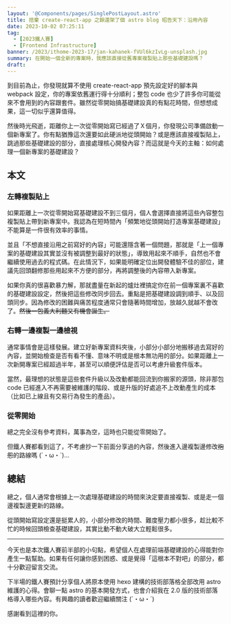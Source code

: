 ```yaml
---
layout: '@Components/pages/SinglePostLayout.astro'
title: 捨棄 create-react-app 之餘還架了個 astro blog 昭告天下：沿用內容
date: 2023-10-02 07:25:11
tag:
  - [2023鐵人賽]
  - [Frontend Infrastructure]
banner: /2023/ithome-2023-17/jan-kahanek-fVUl6kzIvLg-unsplash.jpg
summary: 在開始一個全新的專案時，我應該直接從舊專案複製貼上那些基礎建設嗎？
draft:
---
```


到目前為止，你發現就算不使用 create-react-app 預先設定好的腳本與 webpack 設定，你的專案依舊運行得十分順利；整包 code 也少了許多你可能從來不會用到的內容跟套件。雖然從零開始搞基礎建設真的有點花時間，但想想成果，這一切似乎還算值得。

然後時光飛逝，距離你上一次從零開始寫已經過了Ｘ個月，你發現公司準備啟動一個新專案了。你有點猶豫這次還要如此硬派地從頭開始？或是應該直接複製貼上，跳過那些基礎建設的部分，直接處理核心開發內容？而這就是今天的主軸：如何處理一個新專案的基礎建設？

## 本文

### 左轉複製貼上

如果距離上一次從零開始寫基礎建設不到三個月，個人會選擇直接將這些內容整包複製貼上帶到新專案中。我認為在短時間內「頻繁地從頭開始打造專案基礎建設」不能算是一件很有效率的事情。

並且「不想直接沿用之前寫好的內容」可能還隱含著一個問題，那就是「上一個專案的基礎建設其實並沒有被調整到最好的狀態」，導致用起來不順手，自然也不會繼續使用過去的程式碼。在此情況下，如果能明確定位出開發體驗不佳的部位，建議先回頭翻修那些用起來不方便的部分，再將調整後的內容帶入新專案。

如果你真的很喜歡暴力解，那就盡量在新起的爐灶裡搞定你在前一個專案裏不喜歡的基礎建設設定，然後把這些修改同步回去。重點是把基礎建設調到順手、以及回頭同步。因為修改的困難與痛苦程度通常只會隨著時間增加，放越久就越不會改了。~~然後一包義大利麵又有機會誕生。~~

### 右轉一邊複製一邊檢視

通常事情會是這樣發展。建立好新專案資料夾後，小部分小部分地搬移過去寫好的內容，並開始檢查是否有看不懂、意味不明或是根本無功用的部分。如果距離上一次新開專案已經超過半年，甚至可以順便評估是否可以考慮升級套件版本。

當然，最理想的狀態是這些套件升級以及改動都能回流到你搬家的源頭，除非那包 code 已經進入不再需要被維護的階段、或是升版的好處追不上改動產生的成本（比如已上線且有交易行為發生的產品）。

### 從零開始

總之完全沒有參考資料，萬事為空，這時也只能從零開始了。

但鐵人賽都看到這了，不考慮抄一下前面分享過的內容，然後進入邊複製邊修改~~抱怨~~的路線嗎 (´・ω・`)...

## 總結

總之，個人通常會根據上一次處理基礎建設的時間來決定要直接複製、或是走一個邊複製邊更新的路線。

從頭開始寫設定還是挺累人的，小部分修改的時間、難度壓力都小很多，趁比較不忙的時候回頭檢查基礎建設，其實比動不動大破大立輕鬆很多。

---

今天也是本次鐵人賽前半部的小句點，希望個人在處理前端基礎建設的心得能對你產生一點幫助。如果有任何讓你感到困惑、或是覺得「這根本不對吧」的部分，都十分歡迎留言交流。

下半場的鐵人賽預計分享個人將原本使用 hexo 建構的技術部落格全部改用 astro 維護的心得。會聊一點 astro 的基本開發方式，也會介紹我在 2.0 版的技術部落格導入哪些內容。有興趣的讀者歡迎繼續關注 (`・ω・´)

感謝看到這裡的你。
